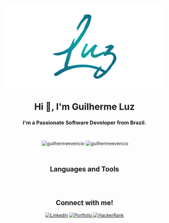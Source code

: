 <!--
**guilhermeevencio/guilhermeevencio** is a ✨ _special_ ✨ repository because its `README.md` (this file) appears on your GitHub profile.

Here are some ideas to get you started:

- 🔭 I’m currently working on ...
- 🌱 I’m currently learning ...
- 👯 I’m looking to collaborate on ...
- 🤔 I’m looking for help with ...
- 💬 Ask me about ...
- 📫 How to reach me: ...
- 😄 Pronouns: ...
- ⚡ Fun fact: ...
-->
 <div align="center" style="background:white; border-radius:8px; padding:2rem; display:flex;  align-items:flex-start; justify-content:center; margin:auto;">
 <!--Foto de João  Jesus: https://www.pexels.com/pt-br/foto/janela-de-vidro-transparente-com-moldura-de-madeira-marrom-e-branca-921294/ -->
  <img src="assets/luzLogo.png" width='200px'/>
 </div>
<h1 align="center">Hi 👋, I'm Guilherme Luz</h1>
<h3 align="center">I'm a Passionate Software Developer from Brazil.</h3>
<br>

<p align="center">
 &nbsp;<img height="150px" margin="4px" src="https://github-readme-stats.vercel.app/api?username=guilhermeevencio&show_icons=true&locale=en&theme=algolia" alt="guilhermeevencio" />
 <img  margin="4px" height="150px" src="https://github-readme-stats.vercel.app/api/top-langs?username=guilhermeevencio&show_icons=true&locale=en&layout=compact&theme=algolia" alt="guilhermeevencio" />
</p>

<br>

<h2 align="center">Languages and Tools</h2>

<p align="center">

<br>
<br>

<h2 align="center">Connect with me!</h2>

<div align="center"> 
<a href="https://www.linkedin.com/in/guilhermeevencio/"><img alt="LinkedIn" src="https://img.shields.io/badge/LinkedIn-0077B5?style=for-the-badge&logo=linkedin&logoColor=white&link=https://www.linkedin.com/in/guilhermeevencio/"></a>

<a href="https://guilhermeluz.vercel.app">
  <img src="https://img.shields.io/badge/portfolio-000000?style=for-the-badge&logo=About.me&logoColor=white" alt="Portfolio"/>
</a>

<a href="https://www.hackerrank.com/guilhermeevenci1">
  <img src="https://img.shields.io/badge/-Hackerrank-2EC866?style=for-the-badge&logo=HackerRank&logoColor=white" alt="HackerRank"/>
</a>
</div>




